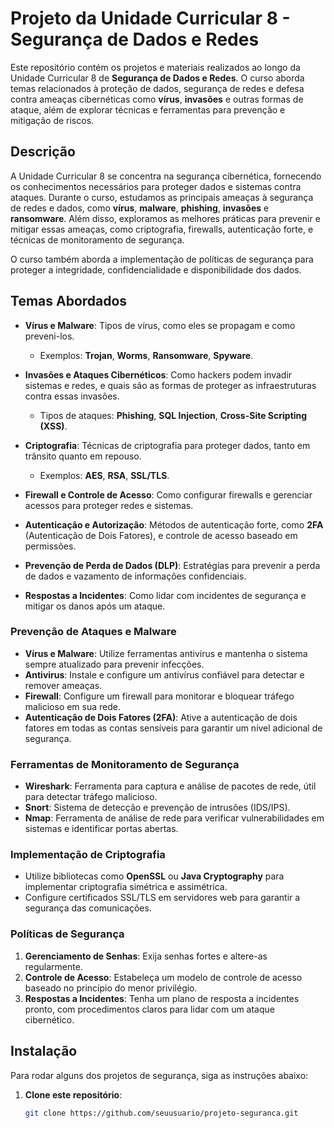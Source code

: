 # Projeto da Unidade Curricular 8 - Segurança de Dados e Redes

Este repositório contém os projetos e materiais realizados ao longo da Unidade Curricular 8 de **Segurança de Dados e Redes**. O curso aborda temas relacionados à proteção de dados, segurança de redes e defesa contra ameaças cibernéticas como **vírus**, **invasões** e outras formas de ataque, além de explorar técnicas e ferramentas para prevenção e mitigação de riscos.

## Descrição

A Unidade Curricular 8 se concentra na segurança cibernética, fornecendo os conhecimentos necessários para proteger dados e sistemas contra ataques. Durante o curso, estudamos as principais ameaças à segurança de redes e dados, como **vírus**, **malware**, **phishing**, **invasões** e **ransomware**. Além disso, exploramos as melhores práticas para prevenir e mitigar essas ameaças, como criptografia, firewalls, autenticação forte, e técnicas de monitoramento de segurança.

O curso também aborda a implementação de políticas de segurança para proteger a integridade, confidencialidade e disponibilidade dos dados.

## Temas Abordados

- **Vírus e Malware**: Tipos de vírus, como eles se propagam e como preveni-los. 
  - Exemplos: **Trojan**, **Worms**, **Ransomware**, **Spyware**.
  
- **Invasões e Ataques Cibernéticos**: Como hackers podem invadir sistemas e redes, e quais são as formas de proteger as infraestruturas contra essas invasões.
  - Tipos de ataques: **Phishing**, **SQL Injection**, **Cross-Site Scripting (XSS)**.
  
- **Criptografia**: Técnicas de criptografia para proteger dados, tanto em trânsito quanto em repouso.
  - Exemplos: **AES**, **RSA**, **SSL/TLS**.
  
- **Firewall e Controle de Acesso**: Como configurar firewalls e gerenciar acessos para proteger redes e sistemas.
  
- **Autenticação e Autorização**: Métodos de autenticação forte, como **2FA** (Autenticação de Dois Fatores), e controle de acesso baseado em permissões.
  
- **Prevenção de Perda de Dados (DLP)**: Estratégias para prevenir a perda de dados e vazamento de informações confidenciais.

- **Respostas a Incidentes**: Como lidar com incidentes de segurança e mitigar os danos após um ataque.

### Prevenção de Ataques e Malware

- **Vírus e Malware**: Utilize ferramentas antivírus e mantenha o sistema sempre atualizado para prevenir infecções. 
- **Antivirus**: Instale e configure um antivírus confiável para detectar e remover ameaças.
- **Firewall**: Configure um firewall para monitorar e bloquear tráfego malicioso em sua rede.
- **Autenticação de Dois Fatores (2FA)**: Ative a autenticação de dois fatores em todas as contas sensíveis para garantir um nível adicional de segurança.
  
### Ferramentas de Monitoramento de Segurança

- **Wireshark**: Ferramenta para captura e análise de pacotes de rede, útil para detectar tráfego malicioso.
- **Snort**: Sistema de detecção e prevenção de intrusões (IDS/IPS).
- **Nmap**: Ferramenta de análise de rede para verificar vulnerabilidades em sistemas e identificar portas abertas.

### Implementação de Criptografia

- Utilize bibliotecas como **OpenSSL** ou **Java Cryptography** para implementar criptografia simétrica e assimétrica.
- Configure certificados SSL/TLS em servidores web para garantir a segurança das comunicações.

### Políticas de Segurança

1. **Gerenciamento de Senhas**: Exija senhas fortes e altere-as regularmente.
2. **Controle de Acesso**: Estabeleça um modelo de controle de acesso baseado no princípio do menor privilégio.
3. **Respostas a Incidentes**: Tenha um plano de resposta a incidentes pronto, com procedimentos claros para lidar com um ataque cibernético.

## Instalação

Para rodar alguns dos projetos de segurança, siga as instruções abaixo:

1. **Clone este repositório**:

   ```bash
   git clone https://github.com/seuusuario/projeto-seguranca.git
